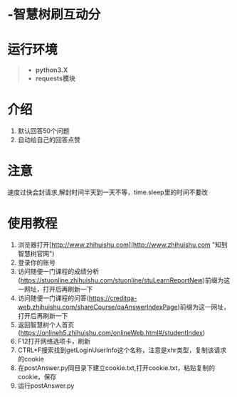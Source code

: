 # -智慧树刷互动分
# 运行环境 #
> - **python3.X**
> - **requests模块**
# 介绍 #
1. 默认回答50个问题
2. 自动给自己的回答点赞
# 注意 #
速度过快会封请求,解封时间半天到一天不等，time.sleep里的时间不要改
# 使用教程 #
1. 浏览器打开[http://www.zhihuishu.com](http://www.zhihuishu.com "知到智慧树官网")
2. 登录你的账号
3. 访问随便一门课程的成绩分析(https://stuonline.zhihuishu.com/stuonline/stuLearnReportNew)前缀为这一网址，打开后再刷新一下
4. 访问随便一门课程的问答(https://creditqa-web.zhihuishu.com/shareCourse/qaAnswerIndexPage)前缀为这一网址，打开后再刷新一下
5. 返回智慧树个人首页(https://onlineh5.zhihuishu.com/onlineWeb.html#/studentIndex)
6. F12打开网络选项卡，刷新
7. CTRL+F搜索找到getLoginUserInfo这个名称，注意是xhr类型，复制该请求的cookie
8. 在postAnswer.py同目录下建立cookie.txt,打开cookie.txt，粘贴复制的cookie，保存
6. 运行postAnswer.py
